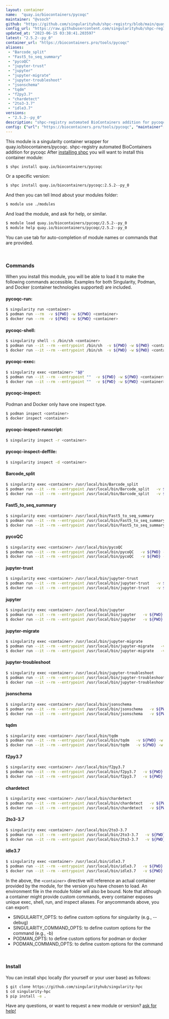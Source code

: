 ```yaml
---
layout: container
name:  "quay.io/biocontainers/pycoqc"
maintainer: "@vsoch"
github: "https://github.com/singularityhub/shpc-registry/blob/main/quay.io/biocontainers/pycoqc/container.yaml"
config_url: "https://raw.githubusercontent.com/singularityhub/shpc-registry/main/quay.io/biocontainers/pycoqc/container.yaml"
updated_at: "2023-06-15 03:38:41.203597"
latest: "2.5.2--py_0"
container_url: "https://biocontainers.pro/tools/pycoqc"
aliases:
 - "Barcode_split"
 - "Fast5_to_seq_summary"
 - "pycoQC"
 - "jupyter-trust"
 - "jupyter"
 - "jupyter-migrate"
 - "jupyter-troubleshoot"
 - "jsonschema"
 - "tqdm"
 - "f2py3.7"
 - "chardetect"
 - "2to3-3.7"
 - "idle3.7"
versions:
 - "2.5.2--py_0"
description: "shpc-registry automated BioContainers addition for pycoqc"
config: {"url": "https://biocontainers.pro/tools/pycoqc", "maintainer": "@vsoch", "description": "shpc-registry automated BioContainers addition for pycoqc", "latest": {"2.5.2--py_0": "sha256:ea0a084751a0b48b5ffe90e9d3adfa8f57473709a1b0a95c9cb38d434ee3a9a2"}, "tags": {"2.5.2--py_0": "sha256:ea0a084751a0b48b5ffe90e9d3adfa8f57473709a1b0a95c9cb38d434ee3a9a2"}, "docker": "quay.io/biocontainers/pycoqc", "aliases": {"Barcode_split": "/usr/local/bin/Barcode_split", "Fast5_to_seq_summary": "/usr/local/bin/Fast5_to_seq_summary", "pycoQC": "/usr/local/bin/pycoQC", "jupyter-trust": "/usr/local/bin/jupyter-trust", "jupyter": "/usr/local/bin/jupyter", "jupyter-migrate": "/usr/local/bin/jupyter-migrate", "jupyter-troubleshoot": "/usr/local/bin/jupyter-troubleshoot", "jsonschema": "/usr/local/bin/jsonschema", "tqdm": "/usr/local/bin/tqdm", "f2py3.7": "/usr/local/bin/f2py3.7", "chardetect": "/usr/local/bin/chardetect", "2to3-3.7": "/usr/local/bin/2to3-3.7", "idle3.7": "/usr/local/bin/idle3.7"}}
---
```


This module is a singularity container wrapper for quay.io/biocontainers/pycoqc.
shpc-registry automated BioContainers addition for pycoqc
After [installing shpc](#install) you will want to install this container module:


```bash
$ shpc install quay.io/biocontainers/pycoqc
```

Or a specific version:

```bash
$ shpc install quay.io/biocontainers/pycoqc:2.5.2--py_0
```

And then you can tell lmod about your modules folder:

```bash
$ module use ./modules
```

And load the module, and ask for help, or similar.

```bash
$ module load quay.io/biocontainers/pycoqc/2.5.2--py_0
$ module help quay.io/biocontainers/pycoqc/2.5.2--py_0
```

You can use tab for auto-completion of module names or commands that are provided.

<br>

### Commands

When you install this module, you will be able to load it to make the following commands accessible.
Examples for both Singularity, Podman, and Docker (container technologies supported) are included.

#### pycoqc-run:

```bash
$ singularity run <container>
$ podman run --rm  -v ${PWD} -w ${PWD} <container>
$ docker run --rm  -v ${PWD} -w ${PWD} <container>
```

#### pycoqc-shell:

```bash
$ singularity shell -s /bin/sh <container>
$ podman run --it --rm --entrypoint /bin/sh  -v ${PWD} -w ${PWD} <container>
$ docker run --it --rm --entrypoint /bin/sh  -v ${PWD} -w ${PWD} <container>
```

#### pycoqc-exec:

```bash
$ singularity exec <container> "$@"
$ podman run --it --rm --entrypoint ""  -v ${PWD} -w ${PWD} <container> "$@"
$ docker run --it --rm --entrypoint ""  -v ${PWD} -w ${PWD} <container> "$@"
```

#### pycoqc-inspect:

Podman and Docker only have one inspect type.

```bash
$ podman inspect <container>
$ docker inspect <container>
```

#### pycoqc-inspect-runscript:

```bash
$ singularity inspect -r <container>
```

#### pycoqc-inspect-deffile:

```bash
$ singularity inspect -d <container>
```


#### Barcode_split

```bash
$ singularity exec <container> /usr/local/bin/Barcode_split
$ podman run --it --rm --entrypoint /usr/local/bin/Barcode_split   -v ${PWD} -w ${PWD} <container> -c " $@"
$ docker run --it --rm --entrypoint /usr/local/bin/Barcode_split   -v ${PWD} -w ${PWD} <container> -c " $@"
```


#### Fast5_to_seq_summary

```bash
$ singularity exec <container> /usr/local/bin/Fast5_to_seq_summary
$ podman run --it --rm --entrypoint /usr/local/bin/Fast5_to_seq_summary   -v ${PWD} -w ${PWD} <container> -c " $@"
$ docker run --it --rm --entrypoint /usr/local/bin/Fast5_to_seq_summary   -v ${PWD} -w ${PWD} <container> -c " $@"
```


#### pycoQC

```bash
$ singularity exec <container> /usr/local/bin/pycoQC
$ podman run --it --rm --entrypoint /usr/local/bin/pycoQC   -v ${PWD} -w ${PWD} <container> -c " $@"
$ docker run --it --rm --entrypoint /usr/local/bin/pycoQC   -v ${PWD} -w ${PWD} <container> -c " $@"
```


#### jupyter-trust

```bash
$ singularity exec <container> /usr/local/bin/jupyter-trust
$ podman run --it --rm --entrypoint /usr/local/bin/jupyter-trust   -v ${PWD} -w ${PWD} <container> -c " $@"
$ docker run --it --rm --entrypoint /usr/local/bin/jupyter-trust   -v ${PWD} -w ${PWD} <container> -c " $@"
```


#### jupyter

```bash
$ singularity exec <container> /usr/local/bin/jupyter
$ podman run --it --rm --entrypoint /usr/local/bin/jupyter   -v ${PWD} -w ${PWD} <container> -c " $@"
$ docker run --it --rm --entrypoint /usr/local/bin/jupyter   -v ${PWD} -w ${PWD} <container> -c " $@"
```


#### jupyter-migrate

```bash
$ singularity exec <container> /usr/local/bin/jupyter-migrate
$ podman run --it --rm --entrypoint /usr/local/bin/jupyter-migrate   -v ${PWD} -w ${PWD} <container> -c " $@"
$ docker run --it --rm --entrypoint /usr/local/bin/jupyter-migrate   -v ${PWD} -w ${PWD} <container> -c " $@"
```


#### jupyter-troubleshoot

```bash
$ singularity exec <container> /usr/local/bin/jupyter-troubleshoot
$ podman run --it --rm --entrypoint /usr/local/bin/jupyter-troubleshoot   -v ${PWD} -w ${PWD} <container> -c " $@"
$ docker run --it --rm --entrypoint /usr/local/bin/jupyter-troubleshoot   -v ${PWD} -w ${PWD} <container> -c " $@"
```


#### jsonschema

```bash
$ singularity exec <container> /usr/local/bin/jsonschema
$ podman run --it --rm --entrypoint /usr/local/bin/jsonschema   -v ${PWD} -w ${PWD} <container> -c " $@"
$ docker run --it --rm --entrypoint /usr/local/bin/jsonschema   -v ${PWD} -w ${PWD} <container> -c " $@"
```


#### tqdm

```bash
$ singularity exec <container> /usr/local/bin/tqdm
$ podman run --it --rm --entrypoint /usr/local/bin/tqdm   -v ${PWD} -w ${PWD} <container> -c " $@"
$ docker run --it --rm --entrypoint /usr/local/bin/tqdm   -v ${PWD} -w ${PWD} <container> -c " $@"
```


#### f2py3.7

```bash
$ singularity exec <container> /usr/local/bin/f2py3.7
$ podman run --it --rm --entrypoint /usr/local/bin/f2py3.7   -v ${PWD} -w ${PWD} <container> -c " $@"
$ docker run --it --rm --entrypoint /usr/local/bin/f2py3.7   -v ${PWD} -w ${PWD} <container> -c " $@"
```


#### chardetect

```bash
$ singularity exec <container> /usr/local/bin/chardetect
$ podman run --it --rm --entrypoint /usr/local/bin/chardetect   -v ${PWD} -w ${PWD} <container> -c " $@"
$ docker run --it --rm --entrypoint /usr/local/bin/chardetect   -v ${PWD} -w ${PWD} <container> -c " $@"
```


#### 2to3-3.7

```bash
$ singularity exec <container> /usr/local/bin/2to3-3.7
$ podman run --it --rm --entrypoint /usr/local/bin/2to3-3.7   -v ${PWD} -w ${PWD} <container> -c " $@"
$ docker run --it --rm --entrypoint /usr/local/bin/2to3-3.7   -v ${PWD} -w ${PWD} <container> -c " $@"
```


#### idle3.7

```bash
$ singularity exec <container> /usr/local/bin/idle3.7
$ podman run --it --rm --entrypoint /usr/local/bin/idle3.7   -v ${PWD} -w ${PWD} <container> -c " $@"
$ docker run --it --rm --entrypoint /usr/local/bin/idle3.7   -v ${PWD} -w ${PWD} <container> -c " $@"
```



In the above, the `<container>` directive will reference an actual container provided
by the module, for the version you have chosen to load. An environment file in the
module folder will also be bound. Note that although a container
might provide custom commands, every container exposes unique exec, shell, run, and
inspect aliases. For anycommands above, you can export:

 - SINGULARITY_OPTS: to define custom options for singularity (e.g., --debug)
 - SINGULARITY_COMMAND_OPTS: to define custom options for the command (e.g., -b)
 - PODMAN_OPTS: to define custom options for podman or docker
 - PODMAN_COMMAND_OPTS: to define custom options for the command

<br>

### Install

You can install shpc locally (for yourself or your user base) as follows:

```bash
$ git clone https://github.com/singularityhub/singularity-hpc
$ cd singularity-hpc
$ pip install -e .
```

Have any questions, or want to request a new module or version? [ask for help!](https://github.com/singularityhub/singularity-hpc/issues)
